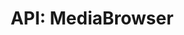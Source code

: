 ---
comment: "/**\n * A browser modal for Media objects\n *\n * @memberof HashBrown.Client.Views.Modals\n */"
meta:
    range:
        - 439
        - 2206
    filename: MediaBrowser.js
    lineno: 17
    columnno: 0
    path: /home/mrzapp/Development/Web/hashbrown-cms/src/Client/Views/Modals
    code:
        id: astnode100027443
        name: MediaBrowser
        type: ClassDeclaration
        paramnames:
            - params
classdesc: 'A browser modal for Media objects'
memberof: HashBrown.Client.Views.Modals
name: MediaBrowser
longname: HashBrown.Client.Views.Modals.MediaBrowser
kind: class
scope: static
params: []
methods:
    -
        comment: "/**\n     * Event: Pick Media\n     *\n     * @param {string} id\n     */"
        meta:
            range:
                - 1361
                - 1409
            filename: MediaBrowser.js
            lineno: 53
            columnno: 4
            path: /home/mrzapp/Development/Web/hashbrown-cms/src/Client/Views/Modals
            code:
                id: astnode100027549
                name: 'MediaBrowser#onPickMedia'
                type: MethodDefinition
                paramnames:
                    - id
            vars:
                "": null
        description: 'Event: Pick Media'
        params:
            -
                type:
                    names:
                        - string
                name: id
        name: onPickMedia
        longname: 'HashBrown.Client.Views.Modals.MediaBrowser#onPickMedia'
        kind: function
        memberof: HashBrown.Client.Views.Modals.MediaBrowser
        scope: instance
    -
        comment: "/** \n     * Event: Click OK\n     */"
        meta:
            range:
                - 1455
                - 1580
            filename: MediaBrowser.js
            lineno: 60
            columnno: 4
            path: /home/mrzapp/Development/Web/hashbrown-cms/src/Client/Views/Modals
            code:
                id: astnode100027560
                name: 'MediaBrowser#onClickOK'
                type: MethodDefinition
                paramnames: []
            vars:
                "": null
        description: 'Event: Click OK'
        name: onClickOK
        longname: 'HashBrown.Client.Views.Modals.MediaBrowser#onClickOK'
        kind: function
        memberof: HashBrown.Client.Views.Modals.MediaBrowser
        scope: instance
        params: []
    -
        comment: "/** \n     * Event: Click cancel\n     */"
        meta:
            range:
                - 1634
                - 1679
            filename: MediaBrowser.js
            lineno: 71
            columnno: 4
            path: /home/mrzapp/Development/Web/hashbrown-cms/src/Client/Views/Modals
            code:
                id: astnode100027583
                name: 'MediaBrowser#onClickCancel'
                type: MethodDefinition
                paramnames: []
            vars:
                "": null
        description: 'Event: Click cancel'
        name: onClickCancel
        longname: 'HashBrown.Client.Views.Modals.MediaBrowser#onClickCancel'
        kind: function
        memberof: HashBrown.Client.Views.Modals.MediaBrowser
        scope: instance
        params: []
    -
        comment: "/**\n     * Event: Change resource\n     */"
        meta:
            range:
                - 1731
                - 1897
            filename: MediaBrowser.js
            lineno: 78
            columnno: 4
            path: /home/mrzapp/Development/Web/hashbrown-cms/src/Client/Views/Modals
            code:
                id: astnode100027592
                name: 'MediaBrowser#onChangeResource'
                type: MethodDefinition
                paramnames: []
            vars:
                "": null
        description: 'Event: Change resource'
        name: onChangeResource
        longname: 'HashBrown.Client.Views.Modals.MediaBrowser#onChangeResource'
        kind: function
        memberof: HashBrown.Client.Views.Modals.MediaBrowser
        scope: instance
        params: []
    -
        comment: "/**\n     * Render body\n     *\n     * @returns {HTMLElement} Body\n     */"
        meta:
            range:
                - 1980
                - 2204
            filename: MediaBrowser.js
            lineno: 90
            columnno: 4
            path: /home/mrzapp/Development/Web/hashbrown-cms/src/Client/Views/Modals
            code:
                id: astnode100027618
                name: 'MediaBrowser#renderBody'
                type: MethodDefinition
                paramnames: []
            vars:
                "": null
        description: 'Render body'
        returns:
            -
                type:
                    names:
                        - HTMLElement
                description: Body
        name: renderBody
        longname: 'HashBrown.Client.Views.Modals.MediaBrowser#renderBody'
        kind: function
        memberof: HashBrown.Client.Views.Modals.MediaBrowser
        scope: instance
        params: []
shortname: MediaBrowser
layout: docPage
permalink: /docs/hashbrown/client/views/modals/mediabrowser/
title: 'API: MediaBrowser'
description: 'A browser modal for Media objects'

---